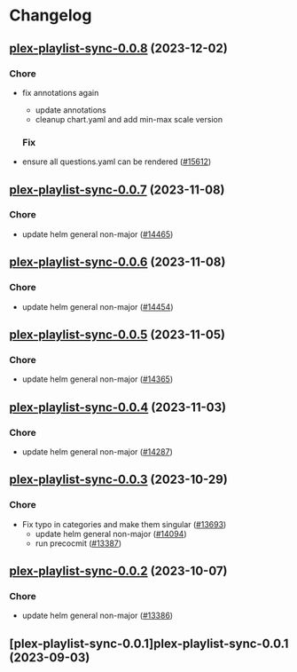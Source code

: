 # Changelog



## [plex-playlist-sync-0.0.8](https://github.com/truecharts/charts/compare/plex-playlist-sync-0.0.7...plex-playlist-sync-0.0.8) (2023-12-02)

### Chore

- fix annotations again
  - update annotations
  - cleanup chart.yaml and add min-max scale version
  
  ### Fix

- ensure all questions.yaml can be rendered ([#15612](https://github.com/truecharts/charts/issues/15612))
  
  










## [plex-playlist-sync-0.0.7](https://github.com/truecharts/charts/compare/plex-playlist-sync-0.0.6...plex-playlist-sync-0.0.7) (2023-11-08)

### Chore

- update helm general non-major ([#14465](https://github.com/truecharts/charts/issues/14465))
  
  


## [plex-playlist-sync-0.0.6](https://github.com/truecharts/charts/compare/plex-playlist-sync-0.0.5...plex-playlist-sync-0.0.6) (2023-11-08)

### Chore

- update helm general non-major ([#14454](https://github.com/truecharts/charts/issues/14454))
  
  


## [plex-playlist-sync-0.0.5](https://github.com/truecharts/charts/compare/plex-playlist-sync-0.0.4...plex-playlist-sync-0.0.5) (2023-11-05)

### Chore

- update helm general non-major ([#14365](https://github.com/truecharts/charts/issues/14365))
  
  


## [plex-playlist-sync-0.0.4](https://github.com/truecharts/charts/compare/plex-playlist-sync-0.0.3...plex-playlist-sync-0.0.4) (2023-11-03)

### Chore

- update helm general non-major ([#14287](https://github.com/truecharts/charts/issues/14287))
  
  


## [plex-playlist-sync-0.0.3](https://github.com/truecharts/charts/compare/plex-playlist-sync-0.0.2...plex-playlist-sync-0.0.3) (2023-10-29)

### Chore

- Fix typo in categories and make them singular ([#13693](https://github.com/truecharts/charts/issues/13693))
  - update helm general non-major ([#14094](https://github.com/truecharts/charts/issues/14094))
  - run precocmit ([#13387](https://github.com/truecharts/charts/issues/13387))
  
  


## [plex-playlist-sync-0.0.2](https://github.com/truecharts/charts/compare/plex-playlist-sync-0.0.1...plex-playlist-sync-0.0.2) (2023-10-07)

### Chore

- update helm general non-major ([#13386](https://github.com/truecharts/charts/issues/13386))
  
  


## [plex-playlist-sync-0.0.1]plex-playlist-sync-0.0.1 (2023-09-03)

